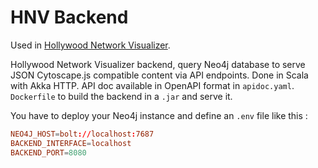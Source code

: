 # HNV Backend

Used in [Hollywood Network Visualizer](https://github.com/stevenliatti/hollywood-network-visualizer).

Hollywood Network Visualizer backend, query Neo4j database to serve JSON Cytoscape.js compatible content via API endpoints. Done in Scala with Akka HTTP. API doc available in OpenAPI format in `apidoc.yaml`. `Dockerfile` to build the backend in a `.jar` and serve it.

You have to deploy your Neo4j instance and define an `.env` file like this :

```conf
NEO4J_HOST=bolt://localhost:7687
BACKEND_INTERFACE=localhost
BACKEND_PORT=8080
```
